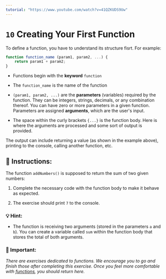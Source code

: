 ```yaml
---
tutorial: "https://www.youtube.com/watch?v=41QZKUDS9Uw"
---
```


# `10` Creating Your First Function

To  define a function, you have to understand its structure fisrt. For example:

```js
function function_name (param1, param2, ...) {
    return param1 + param2;
}
```

+ Functions begin with the **keyword** `function`

+ The `function_name` is the name of the function

+ `(param1, param2, ...)` are the **parameters** (variables) required by the function.  They can be integers, strings, decimals, or any combination thereof.  You can have zero or more parameters in a given function.  Parameters are assigned **arguments**, which are the user's input.

+ The space within the curly brackets `{...}` is the function body.  Here is where the arguments are processed and some sort of output is provided. 

The output can include returning a value (as shown in the example above), printing to the console, calling another function, etc.

## :pencil: Instructions:

The function `addNumbers()` is supposed to return the sum of two given numbers:

1. Complete the necessary code with the function body to make it behave as expected.

2. The exercise should print `7` to the console.

### 💡 Hint:

- The function is receiving two arguments (stored in the parameters `a` and `b`). You can create a variable called `sum` within the function body that stores the total of both arguments.

### :mag_right: Important:

*There are exercises dedicated to functions. We encourage you to go and finish those after completing this exercise. Once you feel more comfortable with [functions](https://github.com/4GeeksAcademy/javascript-functions-exercises-tutorial), you should return here.*
